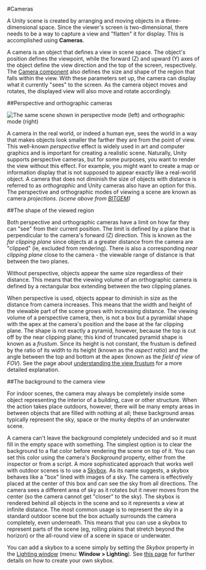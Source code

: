 #Cameras

A Unity scene is created by arranging and moving objects in a three-dimensional space. Since the viewer's screen is two-dimensional, there needs to be a way to capture a view and "flatten" it for display. This is accomplished using __Cameras__.

A camera is an object that defines a view in scene space. The object's position defines the viewpoint, while the forward (Z) and upward (Y) axes of the object define the view direction and the top of the screen, respectively. The [Camera component](class-Camera) also defines the size and shape of the region that falls within the view. With these parameters set up, the camera can display what it currently "sees" to the screen. As the camera object moves and rotates, the displayed view will also move and rotate accordingly.


##Perspective and orthographic cameras

![The same scene shown in perspective mode (left) and orthographic mode (right) ](../uploads/Main/CameraPerspectiveAndOrtho.jpg)

A camera in the real world, or indeed a human eye, sees the world in a way that makes objects look smaller the farther they are from the point of view. This well-known _perspective_ effect is widely used in art and computer graphics and is important for creating a realistic scene. Naturally, Unity supports perspective cameras, but for some purposes, you want to render the view without this effect. For example, you might want to create a map or information display that is not supposed to appear exactly like a real-world object. A camera that does not diminish the size of objects with distance is referred to as _orthographic_ and Unity cameras also have an option for this. The perspective and orthographic modes of viewing a scene are known as camera _projections_. *(scene above from [BITGEM](https://www.assetstore.unity3d.com/en/#!/publisher/1299))*


##The shape of the viewed region

Both perspective and orthographic cameras have a limit on how far they can "see" from their current position. The limit is defined by a plane that is perpendicular to the camera's forward (Z) direction. This is known as the _far clipping plane_ since objects at a greater distance from the camera are "clipped" (ie, excluded from rendering). There is also a corresponding _near clipping plane_ close to the camera - the viewable range of distance is that between the two planes.

Without perspective, objects appear the same size regardless of their distance. This means that the viewing volume of an orthographic camera is defined by a rectangular box extending between the two clipping planes.

When perspective is used, objects appear to diminish in size as the distance from camera increases. This means that the width and height of the viewable part of the scene grows with increasing distance. The viewing volume of a perspective camera, then, is not a box but a pyramidal shape with the apex at the camera's position and the base at the far clipping plane. The shape is not exactly a pyramid, however, because the top is cut off by the near clipping plane; this kind of truncated pyramid shape is known as a _frustum_. Since its height is not constant, the frustum is defined by the ratio of its width to its height (known as the _aspect ratio_) and the angle between the top and bottom at the apex (known as the _field of view_ of _FOV_). See the page about [understanding the view frustum](UnderstandingFrustum) for a more detailed explanation.


##The background to the camera view

For indoor scenes, the camera may always be completely inside some object representing the interior of a building, cave or other structure. When the action takes place outdoors, however, there will be many empty areas in between objects that are filled with nothing at all; these background areas typically represent the sky, space or the murky depths of an underwater scene.

A camera can't leave the background completely undecided and so it must fill in the empty space with something. The simplest option is to clear the background to a flat color before rendering the scene on top of it. You can set this color using the camera's _Background_ property, either from the inspector or from a script. A more sophisticated approach that works well with outdoor scenes is to use a [Skybox](class-Skybox). As its name suggests, a skybox behaves like a "box" lined with images of a sky. The camera is effectively placed at the center of this box and can see the sky from all directions. The camera sees a different area of sky as it rotates but it never moves from the center (so the camera cannot get "closer" to the sky). The skybox is rendered behind all objects in the scene and so it represents a view at infinite distance. The most common usage is to represent the sky in a standard outdoor scene but the box actually surrounds the camera completely, even underneath. This means that you can use a skybox to represent parts of the scene (eg, rolling plains that stretch beyond the horizon) or the all-round view of a scene in space or underwater.

You can add a skybox to a scene simply by setting the _Skybox_ property in the [Lighting window](GlobalIllumination) (menu: __Window &gt; Lighting__). See [this page](HOWTO-UseSkybox) for further details on how to create your own skybox.


